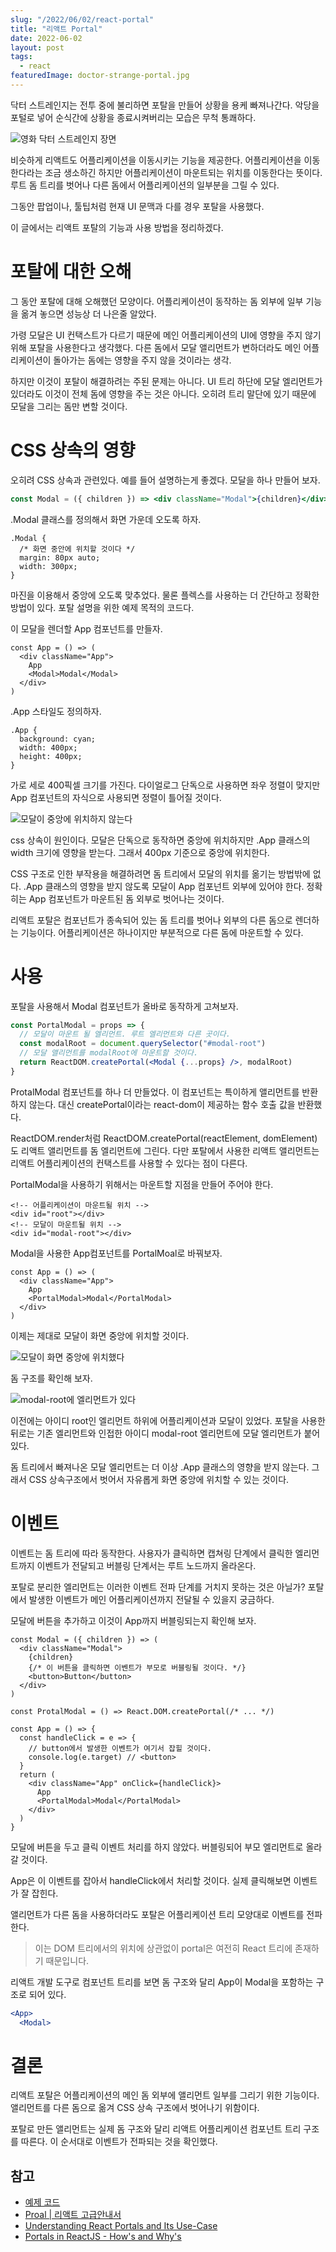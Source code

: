 ```yaml
---
slug: "/2022/06/02/react-portal"
title: "리액트 Portal"
date: 2022-06-02
layout: post
tags:
  - react
featuredImage: doctor-strange-portal.jpg
---
```


닥터 스트레인지는 전투 중에 불리하면 포탈을 만들어 상황을 용케 빠져나간다.
악당을 포털로 넣어 순식간에 상황을 종료시켜버리는 모습은 무척 통쾌하다.

![영화 닥터 스트레인지 장면](doctor-strange-portal.jpg)

비슷하게 리액트도 어플리케이션을 이동시키는 기능을 제공한다.
어플리케이션을 이동한다라는 조금 생소하긴 하지만 어플리케이션이 마운트되는 위치를 이동한다는 뜻이다.
루트 돔 트리를 벗어나 다른 돔에서 어플리케이션의 일부분을 그릴 수 있다.

그동안 팝업이나, 툴팁처럼 현재 UI 문맥과 다를 경우 포탈을 사용했다.

이 글에서는 리액트 포탈의 기능과 사용 방법을 정리하겠다.

# 포탈에 대한 오해

그 동안 포탈에 대해 오해했던 모양이다.
어플리케이션이 동작하는 돔 외부에 일부 기능을 옮겨 놓으면 성능상 더 나은줄 알았다.

가령 모달은 UI 컨택스트가 다르기 때문에 메인 어플리케이션의 UI에 영향을 주지 않기 위해 포탈을 사용한다고 생각했다.
다른 돔에서 모달 앨리먼트가 변하더라도 메인 어플리케이션이 돌아가는 돔에는 영향을 주지 않을 것이라는 생각.

하지만 이것이 포탈이 해결하려는 주된 문제는 아니다.
UI 트리 하단에 모달 엘리먼트가 있더라도 이것이 전체 돔에 영향을 주는 것은 아니다.
오히려 트리 말단에 있기 때문에 모달을 그리는 돔만 변할 것이다.

# CSS 상속의 영향

오히려 CSS 상속과 관련있다. 예를 들어 설명하는게 좋겠다. 모달을 하나 만들어 보자.

```jsx
const Modal = ({ children }) => <div className="Modal">{children}</div>
```

.Modal 클래스를 정의해서 화면 가운데 오도록 하자.

```css{2-3}
.Modal {
  /* 화면 중안에 위치할 것이다 */
  margin: 80px auto;
  width: 300px;
}
```

마진을 이용해서 중앙에 오도록 맞추었다. 물론 플렉스를 사용하는 더 간단하고 정확한 방법이 있다.
포탈 설명을 위한 예제 목적의 코드다.

이 모달을 렌더할 App 컴포넌트를 만들자.

```jsx{4}
const App = () => (
  <div className="App">
    App
    <Modal>Modal</Modal>
  </div>
)
```

.App 스타일도 정의하자.

```css{3-4}
.App {
  background: cyan;
  width: 400px;
  height: 400px;
}
```

가로 세로 400픽셀 크기를 가진다.
다이얼로그 단독으로 사용하면 좌우 정렬이 맞지만 App 컴포넌트의 자식으로 사용되면 정렬이 틀어질 것이다.

![모달이 중앙에 위치하지 않는다](./Modal.png)

css 상속이 원인이다.
모달은 단독으로 동작하면 중앙에 위치하지만 .App 클래스의 width 크기에 영향을 받는다.
그래서 400px 기준으로 중앙에 위치한다.

CSS 구조로 인한 부작용을 해결하려면 돔 트리에서 모달의 위치를 옮기는 방법밖에 없다.
.App 클래스의 영향을 받지 않도록 모달이 App 컴포넌트 외부에 있어야 한다.
정확히는 App 컴포넌트가 마운트된 돔 외부로 벗어나는 것이다.

리액트 포탈은 컴포넌트가 종속되어 있는 돔 트리를 벗어나 외부의 다른 돔으로 렌더하는 기능이다.
어플리케이션은 하나이지만 부분적으로 다른 돔에 마운트할 수 있다.

# 사용

포탈을 사용해서 Modal 컴포넌트가 올바로 동작하게 고쳐보자.

```jsx
const PortalModal = props => {
  // 모달이 마운트 될 엘리먼트. 루트 엘리먼트와 다른 곳이다.
  const modalRoot = document.querySelector("#modal-root")
  // 모달 앨리먼트를 modalRoot에 마운트할 것이다.
  return ReactDOM.createPortal(<Modal {...props} />, modalRoot)
}
```

ProtalModal 컴포넌트를 하나 더 만들었다.
이 컴포넌트는 특이하게 앨리먼트를 반환하지 않는다.
대신 createPortal이라는 react-dom이 제공하는 함수 호출 값을 반환했다.

ReactDOM.render처럼 ReactDOM.createPortal(reactElement, domElement)도 리액트 앨리먼트를 돔 엘리먼트에 그린다.
다만 포탈에서 사용한 리액트 앨리먼트는 리액트 어플리케이션의 컨택스트를 사용할 수 있다는 점이 다른다.

PortalModal을 사용하기 위해서는 마운트할 지점을 만들어 주어야 한다.

```html{4}
<!-- 어플리케이션이 마운트될 위치 -->
<div id="root"></div>
<!-- 모달이 마운트될 위치 -->
<div id="modal-root"></div>
```

Modal을 사용한 App컴포넌트를 PortalMoal로 바꿔보자.

```jsx{4}
const App = () => (
  <div className="App">
    App
    <PortalModal>Modal</PortalModal>
  </div>
)
```

이제는 제대로 모달이 화면 중앙에 위치할 것이다.

![모달이 화면 중앙에 위치했다](./PortalModal.png)

돔 구조를 확인해 보자.

![modal-root에 엘리먼트가 있다](./dom.png)

이전에는 아이디 root인 엘리먼트 하위에 어플리케이션과 모달이 있었다.
포탈을 사용한 뒤로는 기존 엘리먼트와 인접한 아이디 modal-root 엘리먼트에 모달 엘리먼트가 붙어있다.

돔 트리에서 빠져나온 모달 엘리먼트는 더 이상 .App 클래스의 영향을 받지 않는다.
그래서 CSS 상속구조에서 벗어서 자유롭게 화면 중앙에 위치할 수 있는 것이다.

# 이벤트

이벤트는 돔 트리에 따라 동작한다.
사용자가 클릭하면 캡쳐링 단계에서 클릭한 엘리먼트까지 이벤트가 전달되고 버블링 단계서는 루트 노드까지 올라온다.

포탈로 분리한 엘리먼트는 이러한 이벤트 전파 단계를 거치지 못하는 것은 아닐가?
포탈에서 발생한 이벤트가 메인 어플리케이션까지 전달될 수 있을지 궁금하다.

모달에 버튼을 추가하고 이것이 App까지 버블링되는지 확인해 보자.

```jsx{5, 12-15}
const Modal = ({ children }) => (
  <div className="Modal">
    {children}
    {/* 이 버튼을 클릭하면 이벤트가 부모로 버블링될 것이다. */}
    <button>Button</button>
  </div>
)

const ProtalModal = () => React.DOM.createPortal(/* ... */)

const App = () => {
  const handleClick = e => {
    // button에서 발생한 이벤트가 여기서 잡힐 것이다.
    console.log(e.target) // <button>
  }
  return (
    <div className="App" onClick={handleClick}>
      App
      <PortalModal>Modal</PortalModal>
    </div>
  )
}
```

모달에 버튼을 두고 클릭 이벤트 처리를 하지 않았다.
버블링되어 부모 엘리먼트로 올라갈 것이다.

App은 이 이벤트를 잡아서 handleClick에서 처리할 것이다.
실제 클릭해보면 이벤트가 잘 잡힌다.

앨리먼트가 다른 돔을 사용하더라도 포탈은 어플리케이션 트리 모양대로 이벤트를 전파한다.

> 이는 DOM 트리에서의 위치에 상관없이 portal은 여전히 React 트리에 존재하기 때문입니다.

리액트 개발 도구로 컴포넌트 트리를 보면 돔 구조와 달리 App이 Modal을 포함하는 구조로 되어 있다.

```jsx
<App>
  <Modal>
```

# 결론

리액트 포탈은 어플리케이션의 메인 돔 외부에 앨리먼트 일부를 그리기 위한 기능이다.
앨리먼트를 다른 돔으로 옮겨 CSS 상속 구조에서 벗어나기 위함이다.

포탈로 만든 앨리먼트는 실제 돔 구조와 달리 리액트 어플리케이션 컴포넌트 트리 구조를 따른다.
이 순서대로 이벤트가 전파되는 것을 확인했다.

## 참고

- [예제 코드](https://github.com/jeonghwan-kim/post-react-portal)
- [Proal | 리액트 고급안내서](https://ko.reactjs.org/docs/portals.html)
- [Understanding React Portals and Its Use-Case](https://blog.bitsrc.io/understanding-react-portals-ab79827732c7)
- [Portals in ReactJS - How's and Why's](https://medium.com/alienbrains/tutorial-react-portal-4e2eaca084b8)
